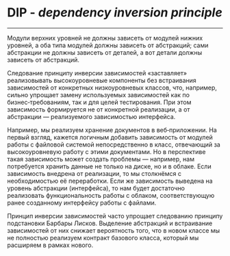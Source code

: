 # **DIP** - _dependency inversion principle_

---
Mодули верхних уровней не должны зависеть от модулей нижних уровней, а оба типа модулей должны зависеть от абстракций; сами абстракции не должны зависеть от деталей, а вот детали должны зависеть от абстракций.

Следование принципу инверсии зависимостей «заставляет» реализовывать высокоуровневые компоненты без встраивания зависимостей от конкретных низкоуровневых классов, что, например, сильно упрощает замену используемых зависимостей как по бизнес‑требованиям, так и для целей тестирования. При этом зависимость формируется не от конкретной реализации, а от абстракции — реализуемого зависимостью интерфейса.

Например, мы реализуем хранение документов в веб‑приложении. На первый взгляд, кажется логичным добавить зависимость от модулей работы с файловой системой непосредственно в класс, отвечающий за высокоуровневую работу с этими документами. Но в перспективе такая зависимость может создать проблемы — например, нам потребуется хранить данные не только на диске, но и в облаке. Если зависимость внедрена от реализации, то мы столкнёмся с необходимостью её переработки. Если же зависимость выведена на уровень абстракции (интерфейса), то нам будет достаточно реализовать функциональность работы с облаком, соответствующую ранее созданному интерфейсу работы с файлами.

Принцип инверсии зависимостей часто упрощает следованию принципу подстановки Барбары Лисков. Выделение абстракций и встраивание зависимостей от них снижает вероятность того, что в новом классе мы не полностью реализуем контракт базового класса, который мы расширяем в рамках нового.
